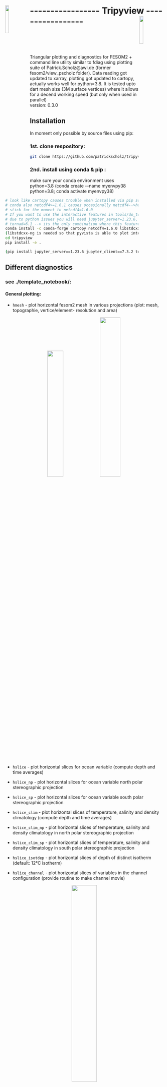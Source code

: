 # <img src="tripyview/tripyview_icon_NH.png" width=15% align="left" > ----------------- Tripyview ----------------- <img src="tripyview/tripyview_icon_SH.png" width=15% align="right" >
<br />
<br />
<br />
<br />
Triangular plotting and diagnostics for FESOM2 + command line utility similar to 
fdiag using plotting suite of Patrick.Scholz@awi.de (former fesom2/view_pscholz folder). 
Data reading got updated to xarray, plotting got updated to cartopy, actually works well for 
python=3.8. It is tested upto dart mesh size (3M surface vertices) where it allows for a decend 
working speed (but only when used in parallel)
<br />
version: 0.3.0
<br />

## Installation

In moment only possible by source files using pip:

### 1st. clone respository: 
```bash
git clone https://github.com/patrickscholz/tripyview
```

### 2nd. install using conda & pip : 
make sure your conda environment uses python=3.8 (conda create --name myenvpy38 python=3.8; conda activate myenvpy38)

```bash
# look like cartopy causes trouble when installed via pip so better preinstall via
# conda also netcdf4>=1.6.1 causes occasionally netcdf4-->hdf5 error messages, therefor 
# stick for the moment to netcdf4=1.6.0
# If you want to use the interactive features in tools/do_topo@elem_or_node.ipynb
# due to python issues you will need jupyter_server=1.23.6, jupyter_client=7.3.2, 
# tornad=6.1 --> its the only combination where this features works in moment!!!
conda install -c conda-forge cartopy netcdf4=1.6.0 libstdcxx-ng 
(libstdcxx-ng is needed so that pyvista is able to plot interactively, python=3.8)
cd tripyview
pip install -e .

(pip install jupyter_server==1.23.6 jupyter_client==7.3.2 tornado==6.1)
```

## Different diagnostics
### see ./template_notebook/:

#### General plotting: 
* `hmesh`          - plot horizontal fesom2 mesh in various projections (plot: mesh, topographie, 
vertice/element- resolution and area)
<p align="center" width="68%">
  <img width=32% src="tripyview/tripyview_hmesh1.png">
  <img width=36% src="tripyview/tripyview_hmesh2.png">
</p>

* `hslice`           - plot horizontal slices for ocean variable (compute depth and time averages)
* `hslice_np`        - plot horizontal slices for ocean variable north polar stereographic projection
* `hslice_sp`        - plot horizontal slices for ocean variable south polar stereographic projection
* `hslice_clim`      - plot horizontal slices of temperature, salinity and density climatology (compute depth and time averages)
* `hslice_clim_np`   - plot horizontal slices of temperature, salinity and density climatology in north polar stereographic projection
* `hslice_clim_sp`   - plot horizontal slices of temperature, salinity and density climatology in south polar stereographic projection
* `hslice_isotdep`   - plot horizontal slices of depth of distinct isotherm (default: 12°C isotherm)

* `hslice_channel`   - plot horizontal slices of variables in the channel configuration (provide routine to make channel movie)
<p align="center" width="100%">
  <img width=40% src="tripyview/tripyview_mov_channel.gif">
</p>

* `hquiver`          - plot horizontal arrow vector field in various projections
<p align="center" width="100%">
  <img width=50% src="tripyview/tripyview_quiver.png">
</p>

* `hovm`             - plot hovmöller diagramms for 3d ocean variable over depth and time averaged over
specific region that is defined by shapefile (see. tripyview/shapefiles/...)
* `hovm_clim`        - plot hovmöller diagramms for  temperature, salinity and density climatology 
over depth and time averaged over specific region that is defined by shapefile (see. tripyview/shapefiles/...)

* `transect`         - plot point wise transects of 3d ocean variables
* `transect_clim`    - plot point wise transects of 3d temperature, salinity and density climatology
* `transect_transp`  - plot volume transport through arbitrary transects (model accurate transport)
* `transect_transp_t`- plot time-series of volume transport through arbitrary transects (fesom2 model accurate transport)
* `transect_zmean`   - plot zonally averaged transects of 3d ocean variables
* `transect_zmean_clim`- plot zonally averaged transects of 3d temperature, salinity and density climatology
<p align="center" width="100%">
  <img width=32% src="tripyview/tripyview_transect_pos.png">
  <img width=32% src="tripyview/tripyview_transect.png">
  <img width=32% src="tripyview/tripyview_transect_zmean.png">
</p>

* `vprofile`         - plot lines for averaged vertical profile of 3d ocean variables
* `vprofile_clim`    - plot lines for averaged vertical profile of 3d temperature, salinity and density climatology
<p align="center" width="100%">
  <img width=100% src="tripyview/tripyview_vprofile.png">
</p>

* `var_t`            - plots time-series of globally or shapefile (see. tripyview/shapefiles/...) averaged 2d and 3d variables 

#### Transports/Streamfunctions: 
* `zmoc`             - plot meridional overturning circulation from vertical velocity (based on latitudinal binning), Globally, 
for the: Atlantic(amoc), Atlantic+Arctic(aamoc), Pacific(pmoc), Pacific+Indian Ocean(ipmoc) and Indian Ocean(imoc)
<p align="left" width="100%">
  <img width=32% src="tripyview/tripyview_zAMOC.png">
  <img width=32% src="tripyview/tripyview_zIPMOC.png">
  <img width=32% src="tripyview/tripyview_zGMOC.png">
</p>

* `zmoc_t`           - plot time-series of atlantic meridional overturning circulation at specific latitudes 
(default: which_lats: [26, 40, 'max'])

* `dmoc`             - plot meridional overturning circulation in density coordinates using FESOM2 density MOC diagnostics (graditues goes to **Dmitry.Sidorenko@awi.de**), Globally, 
for the: Atlantic(amoc), Atlantic+Arctic(aamoc), Pacific(pmoc), Pacific+Indian Ocean(ipmoc) and Indian Ocean(imoc)
* `dmoc_srf`         - plot surface transformation of meridional overturning circulation in density coordinates
* `dmoc_inner`       - plot inner transformation of meridional overturning circulation in density coordinates

<p align="left" width="100%">
  <img width=32% src="tripyview/tripyview_dAMOC.png">
  <img width=32% src="tripyview/tripyview_dAMOC_srf.png">
  <img width=32% src="tripyview/tripyview_dAMOC_inner.png">
</p>

* `dmoc_z`, `dmoc_srf_z`, `dmoc_inner_z` - plot meridional overturning circulation in density coordinates remapped into z-coordinate space 

<p align="left" width="100%">
  <img width=32% src="tripyview/tripyview_dAMOC_z.png">
  <img width=32% src="tripyview/tripyview_dIPMOC_z.png">
  <img width=32% src="tripyview/tripyview_dGMOC_z.png">
</p>

* `dmoc_wdiap`       - plot diapycnal velocity for specific water-class

* `dmoc_srfcbflx`    - plot surface buoyancy flux transformation for specific water-class

* `dmoc_t`           - plot time-series of atlantic meridional overturning circulation in density coordinates at specific latitudes 
(default: which_lats: [26, 55, 'max'])

* `hbarstreamf`      - plot horizontal barotropic streamfunction 

* `ghflx`            - plots global meridional heat flux computed from surface heatfluxes fh
* `mhflx`            - plots global meridional heat flux computed from the the turbulent fluxes temp*v, temp*u

#### 2D automatic multipanel plotting: 
* plot automatised figure multipanels depending on number of choosen datasets and number
of panel columns ncol (the panel arrangement uses ideas from **Nils.Brueggemann@mpimet.mpg.de**)
<p align="center" width="100%">
  <img width=75% src="tripyview/tripyview_multipanel.png">
</p>

#### 3D plotting: 
* `3dsphere`         - plot 3d model of FESOM grid with variables using pyvista interface. Full functionality can be only achieved with jupyter-lab (<4.0)
<p align="center" width="100%">
  <img width=75% src="tripyview/tripyview_icon_NH.png">
</p>

* `make 3D animations`
<p align="center" width="100%">
<a href="https://www.youtube.com/watch?v=Gokzel60GFk" title="Movie core2 bathymetry"><img width=45% src="https://img.youtube.com/vi/Gokzel60GFk/hqdefault.jpg" alt="Movie core2 bathymetry"/></a> <a href="https://www.youtube.com/watch?v=_8onDgsbLiQ" title="Movie core2 resolution"><img width=45% src="https://img.youtube.com/vi/_8onDgsbLiQ/hqdefault.jpg" alt="Movie core2 resolution"/></a>
</p>

### command line batch diagnostics:
* `tripyrun  <workflowfile.yml>` - command line diagnostics similar to fdiag (fdiag, served as a 
template, graditues go to **Nikolay.Koldunov@awi.de**), creates html files with linked plots.

* `tripyrun  <workflowfile.yml> -d <driver>` - re-run one specific driver from .yml file 

* `tripyrun  <workflowfile.yml> -d <driver> -v <var1 var2 ...>` - re-run specific variable 
subset of one specific driver driver from .yml file

<p align="center" width="100%">
  <img width=75% src="tripyview/tripyview_tripyrun.png">
</p>

## Credits:
If you use the package please give the package or the author some credit.

